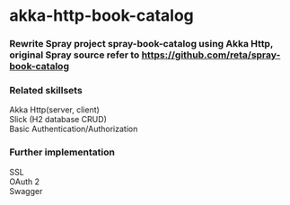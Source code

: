 # akka-http-book-catalog
### Rewrite Spray project spray-book-catalog using Akka Http, original Spray source refer to https://github.com/reta/spray-book-catalog

### Related skillsets
Akka Http(server, client)  
Slick (H2 database CRUD)  
Basic Authentication/Authorization  

### Further implementation
SSL  
OAuth 2  
Swagger  

